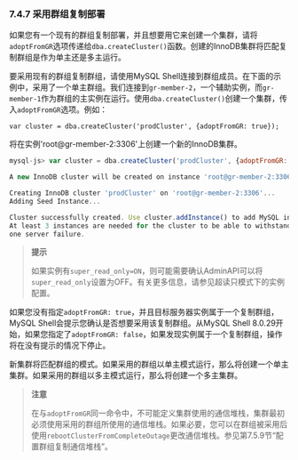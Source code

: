 ### 7.4.7 采用群组复制部署

如果您有一个现有的群组复制部署，并且想要用它来创建一个集群，请将`adoptFromGR`选项传递给`dba.createCluster()`函数。创建的InnoDB集群将匹配复制群组是作为单主还是多主运行。

要采用现有的群组复制群组，请使用MySQL Shell连接到群组成员。在下面的示例中，采用了一个单主群组。我们连接到`gr-member-2`，一个辅助实例，而`gr-member-1`作为群组的主实例在运行。使用`dba.createCluster()`创建一个集群，传入`adoptFromGR`选项。例如：

```mysql-js
var cluster = dba.createCluster('prodCluster', {adoptFromGR: true});
```

将在实例'root@gr-member-2:3306'上创建一个新的InnoDB集群。

```js
mysql-js> var cluster = dba.createCluster('prodCluster', {adoptFromGR: true});

A new InnoDB cluster will be created on instance 'root@gr-member-2:3306'.

Creating InnoDB cluster 'prodCluster' on 'root@gr-member-2:3306'...
Adding Seed Instance...

Cluster successfully created. Use cluster.addInstance() to add MySQL instances.
At least 3 instances are needed for the cluster to be able to withstand up to
one server failure.
```

> **提示**
>
> 如果实例有`super_read_only=ON`，则可能需要确认AdminAPI可以将`super_read_only`设置为OFF。有关更多信息，请参见超读只模式下的实例配置。

如果您没有指定`adoptFromGR: true`，并且目标服务器实例属于一个复制群组，MySQL Shell会提示您确认是否想要采用该复制群组。从MySQL Shell 8.0.29开始，如果您指定了`adoptFromGR: false`，如果发现实例属于一个复制群组，操作将在没有提示的情况下停止。

新集群将匹配群组的模式。如果采用的群组以单主模式运行，那么将创建一个单主集群。如果采用的群组以多主模式运行，那么将创建一个多主集群。

> **注意**
>
> 在与`adoptFromGR`同一命令中，不可能定义集群使用的通信堆栈，集群最初必须使用采用的群组所使用的通信堆栈。如果必要，您可以在群组被采用后使用`rebootClusterFromCompleteOutage`更改通信堆栈。参见第7.5.9节“配置群组复制通信堆栈”。